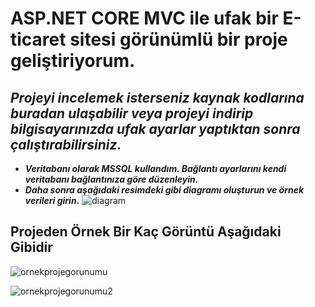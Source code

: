 # **ASP.NET CORE MVC ile ufak bir E-ticaret sitesi görünümlü bir proje geliştiriyorum.**

## *Projeyi incelemek isterseniz kaynak kodlarına buradan ulaşabilir veya projeyi indirip bilgisayarınızda ufak ayarlar yaptıktan sonra çalıştırabilirsiniz.*

- **_Veritabanı olarak MSSQL kullandım. Bağlantı ayarlarını kendi veritabanı bağlantınıza göre düzenleyin._**
- **_Daha sonra aşağıdaki resimdeki gibi diagramı oluşturun ve örnek verileri girin._**
![diagram](https://user-images.githubusercontent.com/56025084/116783971-5bfe2580-aa9a-11eb-95e3-dc457dd71c5d.png)

## **Projeden Örnek Bir Kaç Görüntü Aşağıdaki Gibidir**
![ornekprojegorunumu](https://user-images.githubusercontent.com/56025084/116783582-25271000-aa98-11eb-8e8e-2cc7935a8dca.png)

![ornekprojegorunumu2](https://user-images.githubusercontent.com/56025084/116783599-3f60ee00-aa98-11eb-9ce9-a7e08feb14e1.png)

